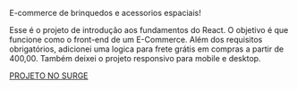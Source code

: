 
E-commerce de brinquedos e acessorios espaciais!

Esse é o projeto de introdução aos fundamentos do React. O objetivo é que funcione como o front-end de um E-Commerce. Além dos requisitos obrigatórios, adicionei uma logica para frete grátis em compras a partir de 400,00. Também deixei o projeto responsivo para mobile e desktop. 

[PROJETO NO SURGE](https://mundodaluastore.surge.sh/)
